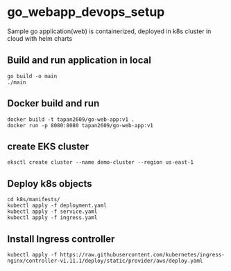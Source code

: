 # go_webapp_devops_setup
Sample go application(web) is containerized, deployed in k8s cluster in cloud with helm charts

## Build and run application in local
```
go build -o main
./main
```
## Docker build and run
```
docker build -t tapan2609/go-web-app:v1 .
docker run -p 8080:8080 tapan2609/go-web-app:v1
```
## create EKS cluster
```
eksctl create cluster --name demo-cluster --region us-east-1
```
## Deploy k8s objects
```
cd k8s/manifests/
kubectl apply -f deployment.yaml
kubectl apply -f service.yaml
kubectl apply -f ingress.yaml
```
## Install Ingress controller
```
kubectl apply -f https://raw.githubusercontent.com/kubernetes/ingress-nginx/controller-v1.11.1/deploy/static/provider/aws/deploy.yaml
```

